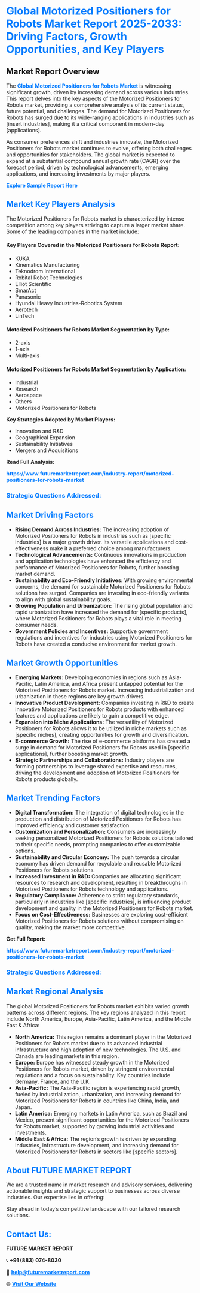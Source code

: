 <h1 style="color: #007BFF;">Global Motorized Positioners for Robots Market Report 2025-2033: Driving Factors, Growth Opportunities, and Key Players</h1>

<section id="overview">
<h2>Market Report Overview</h2>
<p>The <a href="https://www.futuremarketreport.com/industry-report/motorized-positioners-for-robots-market" style="color: #007BFF; text-decoration: none;"><strong>Global Motorized Positioners for Robots Market</strong></a> is witnessing significant growth, driven by increasing demand across various industries. This report delves into the key aspects of the Motorized Positioners for Robots market, providing a comprehensive analysis of its current status, future potential, and challenges. The demand for Motorized Positioners for Robots has surged due to its wide-ranging applications in industries such as [insert industries], making it a critical component in modern-day [applications].</p>
<p>As consumer preferences shift and industries innovate, the Motorized Positioners for Robots market continues to evolve, offering both challenges and opportunities for stakeholders. The global market is expected to expand at a substantial compound annual growth rate (CAGR) over the forecast period, driven by technological advancements, emerging applications, and increasing investments by major players.</p>
</section>

<section id="overview">
<p><a href="https://www.futuremarketreport.com/request-sample/reportId=127870" style="color: #007BFF; text-decoration: none;"><strong>Explore Sample Report Here</strong></a></p>
</section>

<section id="key-players">
<h2 style="color: #007BFF;">Market Key Players Analysis</h2>
<p>The Motorized Positioners for Robots market is characterized by intense competition among key players striving to capture a larger market share. Some of the leading companies in the market include:</p>
<h4>Key Players Covered in the Motorized Positioners for Robots Report:</h4>
<ul><li>KUKA</li><li>Kinematics Manufacturing</li><li>Teknodrom International</li><li>Robital Robot Technologies</li><li>Elliot Scientific</li><li>SmarAct</li><li>Panasonic</li><li>Hyundai Heavy Industries-Robotics System</li><li>Aerotech</li><li>LinTech</li></ul>
<h4>Motorized Positioners for Robots Market Segmentation by Type:</h4>
<ul><li>2-axis</li><li>1-axis</li><li>Multi-axis</li></ul>

<h4>Motorized Positioners for Robots Market Segmentation by Application:</h4>
<ul><li>Industrial</li><li>Research</li><li>Aerospace</li><li>Others</li><li>Motorized Positioners for Robots</li></ul>
<p><strong>Key Strategies Adopted by Market Players:</strong></p>
<ul>
<li>Innovation and R&D</li>
<li>Geographical Expansion</li>
<li>Sustainability Initiatives</li>
<li>Mergers and Acquisitions</li>
</ul>
</section>

<section>
<p><strong>Read Full Analysis: </strong></p><a href="https://www.futuremarketreport.com/industry-report/motorized-positioners-for-robots-market" style="color: #007BFF; text-decoration: none;"><strong>https://www.futuremarketreport.com/industry-report/motorized-positioners-for-robots-market</strong></a>
<h3 style="color: #007BFF;">Strategic Questions Addressed:</h3>
</section>

<section id="driving-factors">
<h2 style="color: #007BFF;">Market Driving Factors</h2>
<ul>
<li><strong>Rising Demand Across Industries:</strong> The increasing adoption of Motorized Positioners for Robots in industries such as [specific industries] is a major growth driver. Its versatile applications and cost-effectiveness make it a preferred choice among manufacturers.</li>
<li><strong>Technological Advancements:</strong> Continuous innovations in production and application technologies have enhanced the efficiency and performance of Motorized Positioners for Robots, further boosting market demand.</li>
<li><strong>Sustainability and Eco-Friendly Initiatives:</strong> With growing environmental concerns, the demand for sustainable Motorized Positioners for Robots solutions has surged. Companies are investing in eco-friendly variants to align with global sustainability goals.</li>
<li><strong>Growing Population and Urbanization:</strong> The rising global population and rapid urbanization have increased the demand for [specific products], where Motorized Positioners for Robots plays a vital role in meeting consumer needs.</li>
<li><strong>Government Policies and Incentives:</strong> Supportive government regulations and incentives for industries using Motorized Positioners for Robots have created a conducive environment for market growth.</li>
</ul>
</section>

<section id="growth-opportunities">
<h2 style="color: #007BFF;">Market Growth Opportunities</h2>
<ul>
<li><strong>Emerging Markets:</strong> Developing economies in regions such as Asia-Pacific, Latin America, and Africa present untapped potential for the Motorized Positioners for Robots market. Increasing industrialization and urbanization in these regions are key growth drivers.</li>
<li><strong>Innovative Product Development:</strong> Companies investing in R&D to create innovative Motorized Positioners for Robots products with enhanced features and applications are likely to gain a competitive edge.</li>
<li><strong>Expansion into Niche Applications:</strong> The versatility of Motorized Positioners for Robots allows it to be utilized in niche markets such as [specific niches], creating opportunities for growth and diversification.</li>
<li><strong>E-commerce Growth:</strong> The rise of e-commerce platforms has created a surge in demand for Motorized Positioners for Robots used in [specific applications], further boosting market growth.</li>
<li><strong>Strategic Partnerships and Collaborations:</strong> Industry players are forming partnerships to leverage shared expertise and resources, driving the development and adoption of Motorized Positioners for Robots products globally.</li>
</ul>
</section>

<section id="trending-factors">
<h2 style="color: #007BFF;">Market Trending Factors</h2>
<ul>
<li><strong>Digital Transformation:</strong> The integration of digital technologies in the production and distribution of Motorized Positioners for Robots has improved efficiency and customer satisfaction.</li>
<li><strong>Customization and Personalization:</strong> Consumers are increasingly seeking personalized Motorized Positioners for Robots solutions tailored to their specific needs, prompting companies to offer customizable options.</li>
<li><strong>Sustainability and Circular Economy:</strong> The push towards a circular economy has driven demand for recyclable and reusable Motorized Positioners for Robots solutions.</li>
<li><strong>Increased Investment in R&D:</strong> Companies are allocating significant resources to research and development, resulting in breakthroughs in Motorized Positioners for Robots technology and applications.</li>
<li><strong>Regulatory Compliance:</strong> Adherence to strict regulatory standards, particularly in industries like [specific industries], is influencing product development and quality in the Motorized Positioners for Robots market.</li>
<li><strong>Focus on Cost-Effectiveness:</strong> Businesses are exploring cost-efficient Motorized Positioners for Robots solutions without compromising on quality, making the market more competitive.</li>
</ul>
</section>

<section>
<p><strong>Get Full Report: </strong></p><a href="https://www.futuremarketreport.com/industry-report/motorized-positioners-for-robots-market" style="color: #007BFF; text-decoration: none;"><strong>https://www.futuremarketreport.com/industry-report/motorized-positioners-for-robots-market</strong></a>
<h3 style="color: #007BFF;">Strategic Questions Addressed:</h3>
</section>


<section id="regional-analysis">
<h2 style="color: #007BFF;">Market Regional Analysis</h2>
<p>The global Motorized Positioners for Robots market exhibits varied growth patterns across different regions. The key regions analyzed in this report include North America, Europe, Asia-Pacific, Latin America, and the Middle East & Africa:</p>
<ul>
<li><strong>North America:</strong> This region remains a dominant player in the Motorized Positioners for Robots market due to its advanced industrial infrastructure and high adoption of new technologies. The U.S. and Canada are leading markets in this region.</li>
<li><strong>Europe:</strong> Europe has witnessed steady growth in the Motorized Positioners for Robots market, driven by stringent environmental regulations and a focus on sustainability. Key countries include Germany, France, and the U.K.</li>
<li><strong>Asia-Pacific:</strong> The Asia-Pacific region is experiencing rapid growth, fueled by industrialization, urbanization, and increasing demand for Motorized Positioners for Robots in countries like China, India, and Japan.</li>
<li><strong>Latin America:</strong> Emerging markets in Latin America, such as Brazil and Mexico, present significant opportunities for the Motorized Positioners for Robots market, supported by growing industrial activities and investments.</li>
<li><strong>Middle East & Africa:</strong> The region’s growth is driven by expanding industries, infrastructure development, and increasing demand for Motorized Positioners for Robots in sectors like [specific sectors].</li>
</ul>
</section>

<footer>
<h2 style="color: #007BFF;">About FUTURE MARKET REPORT</h2>
<p>We are a trusted name in market research and advisory services, delivering actionable insights and strategic support to businesses across diverse industries. Our expertise lies in offering:</p>

<p>Stay ahead in today’s competitive landscape with our tailored research solutions.</p>

<h2 style="color: #007BFF;">Contact Us:</h2>
<p><strong>FUTURE MARKET REPORT</strong></p>
<p>📞 <strong>+91 (883) 074-8030</strong></p>
<p>📧 <strong><a href="mailto:help@futuremarketreport.com" style="color: #007BFF;">help@futuremarketreport.com</a></strong></p>
<p>🌐 <strong><a href="https://www.futuremarketreport.com/" style="color: #007BFF;">Visit Our Website</a></strong></p>
</footer>